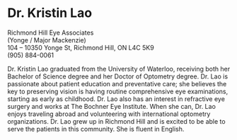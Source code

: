 # Dr. Kristin Lao
Richmond Hill Eye Associates \
(Yonge / Major Mackenzie) \
104 – 10350 Yonge St, Richmond Hill, ON L4C 5K9 \
(905) 884-0061

Dr. Kristin Lao graduated from the University of Waterloo, receiving both her Bachelor of Science degree and her Doctor of Optometry degree. Dr. Lao is passionate about patient education and preventative care; she believes the key to preserving vision is having routine comprehensive eye examinations, starting as early as childhood. Dr. Lao also has an interest in refractive eye surgery and works at The Bochner Eye Institute. When she can, Dr. Lao enjoys traveling abroad and volunteering with international optometry organizations. Dr. Lao grew up in Richmond Hill and is excited to be able to serve the patients in this community. She is fluent in English.
